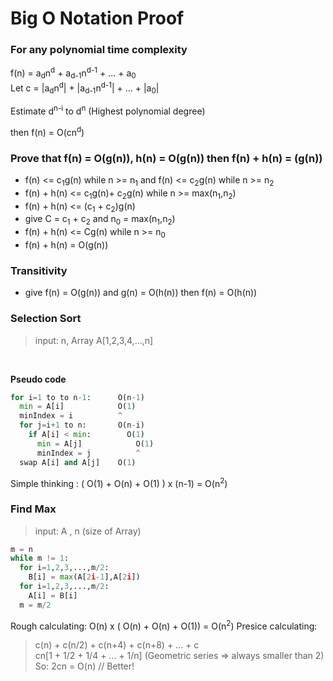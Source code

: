 # Big O Notation Proof
### For any polynomial time complexity

f(n) = a<sub>d</sub>n<sup>d</sup> + a<sub>d-1</sub>n<sup>d-1</sup> + ... + a<sub>0</sub>
<br>
Let c = |a<sub>d</sub>n<sup>d</sup>| + |a<sub>d-1</sub>n<sup>d-1</sup>| + ... + |a<sub>0</sub>|

Estimate d<sup>n-i</sup> to d<sup>n</sup> (Highest polynomial degree)

then f(n) = O(cn<sup>d</sup>)

### Prove that f(n) = O(g(n)), h(n) = O(g(n)) then f(n) + h(n) = (g(n)) 

- f(n) <= c<sub>1</sub>g(n) while n >= n<sub>1</sub> and f(n) <= c<sub>2</sub>g(n) while n >= n<sub>2</sub><br>
- f(n) + h(n) <= c<sub>1</sub>g(n)+ c<sub>2</sub>g(n)  while  n >= max(n<sub>1</sub>,n<sub>2</sub>)
- f(n) + h(n) <= (c<sub>1</sub> + c<sub>2</sub>)g(n)
- give C = c<sub>1</sub> + c<sub>2</sub> and n<sub>0</sub> = max(n<sub>1</sub>,n<sub>2</sub>)
- f(n) + h(n) <= Cg(n) while n >= n<sub>0</sub>
- f(n) + h(n) = O(g(n))

### Transitivity
- give f(n) = O(g(n)) and g(n) = O(h(n)) then f(n) = O(h(n))


### Selection Sort
> input: n, Array A[1,2,3,4,...,n]
<br>

**Pseudo code**
```python
for i=1 to to n-1:      O(n-1)
  min = A[i]            O(1)
  minIndex = i          ^
  for j=i+1 to n:       O(n-i)
    if A[i] < min:        O(1)
      min = A[j]            O(1)
      minIndex = j          ^
  swap A[i] and A[j]    O(1)
```
Simple thinking : ( O(1) + O(n) + O(1) ) x (n-1) = O(n<sup>2</sup>) 


### Find Max
> input: A , n (size of Array)
```python
m = n
while m != 1:
  for i=1,2,3,...,m/2:
    B[i] = max(A[2i-1],A[2i])
  for i=1,2,3,...,m/2:
    A[i] = B[i]
  m = m/2
```
Rough calculating: O(n) x ( O(n) + O(n) + O(1)) = O(n<sup>2</sup>)
Presice calculating: 
> c(n) + c(n/2) + c(n+4) + c(n+8) + ... + c<br>
cn[1 + 1/2 + 1/4 + ... + 1/n]  (Geometric series => always smaller than 2)<br>
So: 2cn = O(n)    // Better!
